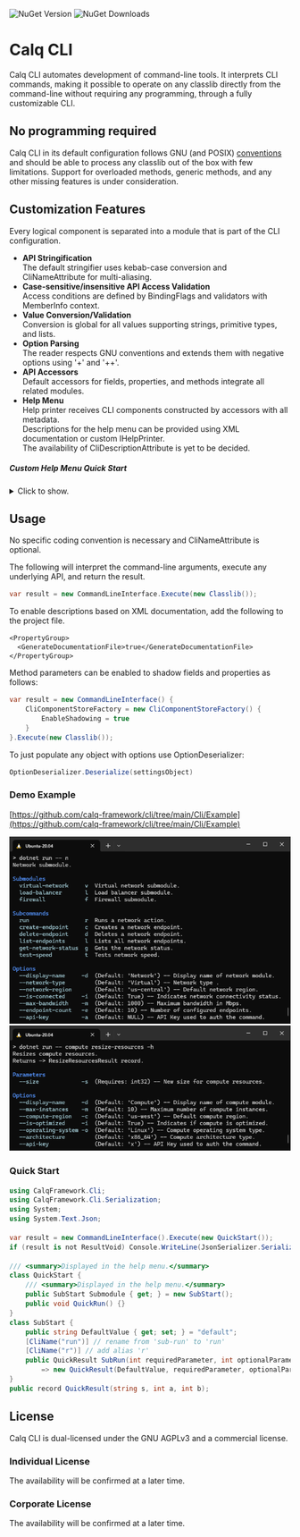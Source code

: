 ![NuGet Version](https://img.shields.io/nuget/v/CalqFramework.Cli?color=508cf0&link=https%3A%2F%2Fwww.nuget.org%2Fpackages%2FCalqFramework.Cli)
![NuGet Downloads](https://img.shields.io/nuget/dt/CalqFramework.Cli?color=508cf0&link=https%3A%2F%2Fwww.nuget.org%2Fpackages%2FCalqFramework.Cli)
# Calq CLI
Calq CLI automates development of command-line tools. It interprets CLI commands, making it possible to operate on any classlib directly from the command-line without requiring any programming, through a fully customizable CLI.

## No programming required
Calq CLI in its default configuration follows GNU (and POSIX) [conventions](https://www.gnu.org/software/libc/manual/html_node/Argument-Syntax.html) and should be able to process any classlib out of the box with few limitations.
Support for overloaded methods, generic methods, and any other missing features is under consideration.

## Customization Features
Every logical component is separated into a module that is part of the CLI configuration.
- **API Stringification**  
The default stringifier uses kebab-case conversion and CliNameAttribute for multi-aliasing.
- **Case-sensitive/insensitive API Access Validation**  
Access conditions are defined by BindingFlags and validators with MemberInfo context.
- **Value Conversion/Validation**  
Conversion is global for all values supporting strings, primitive types, and lists.
- **Option Parsing**  
The reader respects GNU conventions and extends them with negative options using '+' and '++'.
- **API Accessors**  
Default accessors for fields, properties, and methods integrate all related modules.
- **Help Menu**  
Help printer receives CLI components constructed by accessors with all metadata.  
Descriptions for the help menu can be provided using XML documentation or custom IHelpPrinter.  
The availability of CliDescriptionAttribute is yet to be decided.
##### Custom Help Menu Quick Start
<details>
  <summary>Click to show.</summary>
  
```csharp
// CLI components also include additional data, such as values or MemberInfo, which are not shown in this example.
public class HelpPrinter : IHelpPrinter {
    public void PrintHelp(Type rootSubmoduleType, Submodule submodule, IEnumerable<Submodule> submodules, IEnumerable<Subcommand> subcommands, IEnumerable<Option> options) {
        PrintHelp(submodules, subcommands, options);
    }

    public void PrintHelp(Type rootSubmoduleType, IEnumerable<Submodule> submodules, IEnumerable<Subcommand> subcommands, IEnumerable<Option> options) {
        PrintHelp(submodules, subcommands, options);
    }

    private void PrintHelp(IEnumerable<Submodule> submodules, IEnumerable<Subcommand> subcommands, IEnumerable<Option> options) {
        var sections = new SectionInfo[] {
            new("Submodules", submodules.Select(x => new ItemInfo(x.Keys))),
            new("Subcommands", subcommands.Select(x => new ItemInfo(x.Keys))),
            new("Options", options.Select(x => new ItemInfo(x.Keys.Select(GetOptionName))))
        };
        PrintSections(sections);
    }

    public void PrintSubcommandHelp(Type rootSubmoduleType, Subcommand subcommand, IEnumerable<Option> options) {
        var sections = new SectionInfo[] {
            new("Parameters", subcommand.Parameters.Select(x => new ItemInfo(x.Keys.Select(GetOptionName)))),
            new("Options", options.Select(x => new ItemInfo(x.Keys.Select(GetOptionName))))
        };
        PrintSections(sections);
    }

    private void PrintSections(IEnumerable<SectionInfo> sections) {
        foreach (var section in sections) {
            Console.WriteLine(section.Title);
            foreach (var item in section.ItemInfos) {
                Console.WriteLine(string.Join(" ", item.Keys));
            }
        }
    }

    private static string GetOptionName(string key) => key.Length > 1 ? $"--{key}" : $"-{key}";

    private record ItemInfo(IEnumerable<string> Keys);
    private record SectionInfo(string Title, IEnumerable<ItemInfo> ItemInfos);
}
```
</details>

## Usage
No specific coding convention is necessary and CliNameAttribute is optional.
  
The following will interpret the command-line arguments, execute any underlying API, and return the result.
```csharp
var result = new CommandLineInterface.Execute(new Classlib());
```
To enable descriptions based on XML documentation, add the following to the project file.
```
<PropertyGroup>
  <GenerateDocumentationFile>true</GenerateDocumentationFile>
</PropertyGroup>
```
Method parameters can be enabled to shadow fields and properties as follows:
```csharp
var result = new CommandLineInterface() {
    CliComponentStoreFactory = new CliComponentStoreFactory() {
        EnableShadowing = true
    }
}.Execute(new Classlib());
```
To just populate any object with options use OptionDeserializer:
```csharp
OptionDeserializer.Deserialize(settingsObject)
```
### Demo Example
[https://github.com/calq-framework/cli/tree/main/Cli/Example](https://github.com/calq-framework/cli/tree/main/Cli/Example)

![SubmoduleHelpExample](https://github.com/calq-framework/cli/blob/main/Cli/Example/SubmoduleHelpExample.png?raw=true)  
![SubcommandHelpExample](https://github.com/calq-framework/cli/blob/main/Cli/Example/SubcommandHelpExample.png?raw=true)

### Quick Start
```csharp
using CalqFramework.Cli;
using CalqFramework.Cli.Serialization;
using System;
using System.Text.Json;

var result = new CommandLineInterface().Execute(new QuickStart());
if (result is not ResultVoid) Console.WriteLine(JsonSerializer.Serialize(result));

/// <summary>Displayed in the help menu.</summary>
class QuickStart {
    /// <summary>Displayed in the help menu.</summary>
    public SubStart Submodule { get; } = new SubStart();
    public void QuickRun() {}
}
class SubStart {
    public string DefaultValue { get; set; } = "default";
    [CliName("run")] // rename from 'sub-run' to 'run'
    [CliName("r")] // add alias 'r'
    public QuickResult SubRun(int requiredParameter, int optionalParameter = 1)
        => new QuickResult(DefaultValue, requiredParameter, optionalParameter);
}
public record QuickResult(string s, int a, int b);
```

## License
Calq CLI is dual-licensed under the GNU AGPLv3 and a commercial license.
### Individual License
The availability will be confirmed at a later time.
### Corporate License
The availability will be confirmed at a later time.
